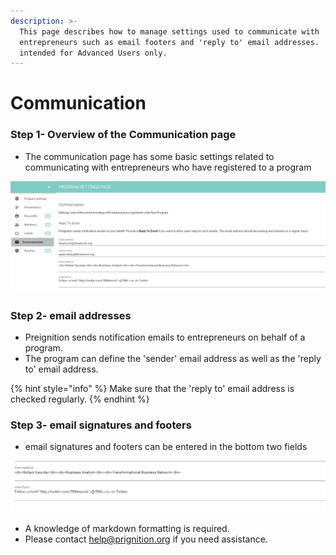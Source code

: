 ```yaml
---
description: >-
  This page describes how to manage settings used to communicate with
  entrepreneurs such as email footers and 'reply to' email addresses.  It is
  intended for Advanced Users only.
---
```


# Communication

### Step 1- Overview of the Communication page

* The communication page has some basic settings  related to communicating with entrepreneurs who have registered to a program

![](../../../.gitbook/assets/image%20%2815%29.png)

### Step 2-  email addresses

* Preignition sends notification emails to entrepreneurs on behalf of a program.
* The program can define the 'sender' email address as well as the 'reply to' email address.

{% hint style="info" %}
Make sure that the 'reply to' email address is checked regularly.
{% endhint %}

### Step 3-  email signatures and footers

* email signatures and footers can be entered in the bottom two fields

![](../../../.gitbook/assets/image%20%28134%29.png)

* A knowledge of markdown formatting is required.
* Please contact help@prignition.org if you need assistance.

